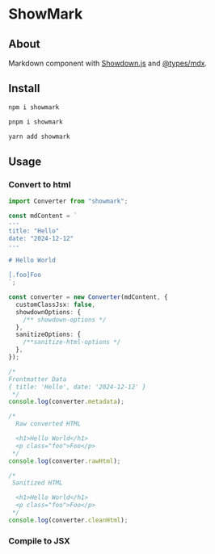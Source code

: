 # ShowMark

## About

Markdown component with [Showdown.js](https://github.com/showdownjs/showdown) and [@types/mdx](https://www.npmjs.com/package/@types/mdx).

## Install

```bash
npm i showmark
```

```bash
pnpm i showmark
```

```bash
yarn add showmark
```

## Usage

### Convert to html

```ts
import Converter from "showmark";

const mdContent = `
---
title: "Hello"
date: "2024-12-12"
---

# Hello World

[.foo]Foo
`;

const converter = new Converter(mdContent, {
  customClassJsx: false,
  showdownOptions: {
    /** showdown-options */
  },
  sanitizeOptions: {
    /**sanitize-html-options */
  },
});

/* 
Frontmatter Data
{ title: 'Hello', date: '2024-12-12' } 
 */
console.log(converter.metadata);

/*
  Raw converted HTML

  <h1>Hello World</h1>
  <p class="foo">Foo</p>
 */
console.log(converter.rawHtml);

/*
 Sanitized HTML

  <h1>Hello World</h1>
  <p class="foo">Foo</p>
 */
console.log(converter.cleanHtml);
```

### Compile to JSX
